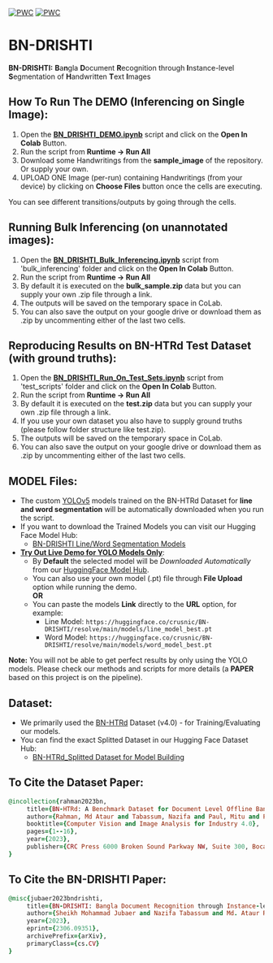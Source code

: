 [![PWC](https://img.shields.io/endpoint.svg?url=https://paperswithcode.com/badge/bn-drishti-bangla-document-recognition/handwritten-line-segmentation-on-bn-htrd)](https://paperswithcode.com/sota/handwritten-line-segmentation-on-bn-htrd?p=bn-drishti-bangla-document-recognition)
[![PWC](https://img.shields.io/endpoint.svg?url=https://paperswithcode.com/badge/bn-drishti-bangla-document-recognition/handwritten-word-segmentation-on-bn-htrd)](https://paperswithcode.com/sota/handwritten-word-segmentation-on-bn-htrd?p=bn-drishti-bangla-document-recognition)

# **BN-DRISHTI**
**BN-DRISHTI:** **B**a**n**gla **D**ocument **R**ecognition through **I**nstance-level **S**egmentation of **H**andwritten **T**ext **I**mages

## How To Run The **DEMO** (Inferencing on Single Image):
1) Open the [**BN_DRISHTI_DEMO.ipynb**](https://github.com/crusnic-corp/BN-DRISHTI/blob/main/BN_DRISHTI_DEMO.ipynb) script and click on the **Open In Colab** Button.
2) Run the script from **Runtime ->  Run All**
3) Download some Handwritings from the **sample_image** of the repository. Or supply your own. 
4) UPLOAD ONE Image (per-run) containing Handwritings (from your device) by clicking on **Choose Files** button once the cells are executing.
	
You can see different transitions/outputs by going through the cells.

## Running Bulk Inferencing (on unannotated images):
1) Open the [**BN_DRISHTI_Bulk_Inferencing.ipynb**](https://github.com/crusnic-corp/BN-DRISHTI/blob/main/bulk_inferencing/BN_DRISHTI_Bulk_Inferencing.ipynb) script from 'bulk_inferencing' folder and click on the **Open In Colab** Button.
2) Run the script from **Runtime ->  Run All**
3) By default it is executed on the **bulk_sample.zip** data but you can supply your own .zip file through a link. 
4) The outputs will be saved on the temporary space in CoLab.
5) You can also save the output on your google drive or download them as .zip by uncommenting either of the last two cells.

## Reproducing Results on BN-HTRd **Test Dataset** (with ground truths):
1) Open the [**BN_DRISHTI_Run_On_Test_Sets.ipynb**](https://github.com/crusnic-corp/BN-DRISHTI/blob/main/test_scripts/BN_DRISHTI_Run_On_Test_Sets.ipynb) script from 'test_scripts' folder and click on the **Open In Colab** Button.
2) Run the script from **Runtime ->  Run All**
3) By default it is executed on the **test.zip** data but you can supply your own .zip file through a link.
4) If you use your own dataset you also have to supply ground truths (please follow folder structure like test.zip).
5) The outputs will be saved on the temporary space in CoLab.
6) You can also save the output on your google drive or download them as .zip by uncommenting either of the last two cells.

## MODEL Files:
- The custom [YOLOv5](https://github.com/ultralytics/yolov5/wiki/Train-Custom-Data) models trained on the BN-HTRd Dataset for **line and word segmentation** will be automatically downloaded when you run the script.
- If you want to download the Trained Models you can visit our Hugging Face Model Hub:
	- [BN-DRISHTI Line/Word Segmentation Models](https://huggingface.co/crusnic/BN-DRISHTI/tree/main/models)
- [**Try Out Live Demo for YOLO Models Only**](https://bn-htr-yolo.streamlit.app/):
	- By **Default** the selected model will be *Downloaded Automatically* from our [HuggingFace Model Hub](https://huggingface.co/crusnic/BN-DRISHTI/tree/main/models).
	- You can also use your own model (.pt) file through **File Upload** option while running the demo.
 	<br>**OR**</br>
	- You can paste the models **Link** directly to the **URL** option, for example:
  		- Line Model: `https://huggingface.co/crusnic/BN-DRISHTI/resolve/main/models/line_model_best.pt`
  		- Word Model: `https://huggingface.co/crusnic/BN-DRISHTI/resolve/main/models/word_model_best.pt`
	
**Note:** You will not be able to get perfect results by only using the YOLO models. Please check our methods and scripts for more details (a **PAPER** based on this project is on the pipeline).

## Dataset:
- We primarily used the [BN-HTRd](https://data.mendeley.com/datasets/743k6dm543) Dataset (v4.0) - for Training/Evaluating our models.
- You can find the exact Splitted Dataset in our Hugging Face Dataset Hub:
	- [BN-HTRd_Splitted Dataset for Model Building](https://huggingface.co/datasets/shaoncsecu/BN-HTRd_Splitted)
	
	
 ## To Cite the Dataset Paper:
 ```ruby
@incollection{rahman2023bn,
      title={BN-HTRd: A Benchmark Dataset for Document Level Offline Bangla Handwritten Text Recognition (HTR) and Line Segmentation},
      author={Rahman, Md Ataur and Tabassum, Nazifa and Paul, Mitu and Pal, Riya and Islam, Mohammad Khairul},
      booktitle={Computer Vision and Image Analysis for Industry 4.0},
      pages={1--16},
      year={2023},
      publisher={CRC Press 6000 Broken Sound Parkway NW, Suite 300, Boca Raton, FL 33487-2742}
}
```

 ## To Cite the **BN-DRISHTI** Paper:
 ```ruby
@misc{jubaer2023bndrishti,
      title={BN-DRISHTI: Bangla Document Recognition through Instance-level Segmentation of Handwritten Text Images}, 
      author={Sheikh Mohammad Jubaer and Nazifa Tabassum and Md. Ataur Rahman and Mohammad Khairul Islam},
      year={2023},
      eprint={2306.09351},
      archivePrefix={arXiv},
      primaryClass={cs.CV}
}
```

